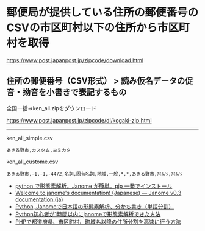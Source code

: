 # 郵便局が提供している住所の郵便番号のCSVの市区町村以下の住所から市区町村を取得

https://www.post.japanpost.jp/zipcode/download.html

## 住所の郵便番号（CSV形式） > 読み仮名データの促音・拗音を小書きで表記するもの
全国一括⇒ken_all.zipをダウンロード

https://www.post.japanpost.jp/zipcode/dl/kogaki-zip.html

---

ken_all_simple.csv
```csv
あきる野市,カスタム,ヨミカタ
```

ken_all_custome.csv
```csv
あきる野市,-1,-1,-4472,名詞,固有名詞,地域,一般,*,*,あきる野市,ｱｷﾙﾉｼ,ｱｷﾙﾉｼ
```

- [python で形態素解析。Janome が簡単。pip 一発でインストール](http://ailaby.com/janome/)
- [Welcome to janome's documentation! (Japanese) — Janome v0.3 documentation (ja)](https://mocobeta.github.io/janome/)
- [Python, Janomeで日本語の形態素解析、分かち書き（単語分割）](https://note.nkmk.me/python-janome-tutorial/)
- [Python初心者が1時間以内にjanomeで形態素解析できた方法](https://qiita.com/d-cabj/items/d934eb87e3012a02e23a)
- [PHPで都道府県、市区町村、町域名以降の住所分割を高速に行う方法](http://pcmaster.hatenablog.com/entry/20100211/p2)

